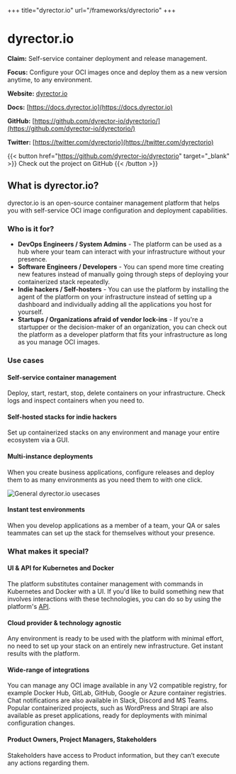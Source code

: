 +++
title="dyrector.io"
url="/frameworks/dyrectorio"
+++

# dyrector.io

**Claim:** Self-service container deployment and release management.

**Focus:** Configure your OCI images once and deploy them as a new version anytime, to any environment.

**Website:** [dyrector.io](https://dyrector.io/)

**Docs:** [https://docs.dyrector.io](https://docs.dyrector.io)

**GitHub:** [https://github.com/dyrector-io/dyrectorio/](https://github.com/dyrector-io/dyrectorio/)

**Twitter:** [https://twitter.com/dyrectorio](https://twitter.com/dyrectorio)

{{< button href="https://github.com/dyrector-io/dyrectorio" target="_blank" >}}
Check out the project on GitHub
{{< /button >}}

## What is dyrector.io?

dyrector.io is an open-source container management platform that helps you with self-service OCI image configuration and deployment capabilities.

### Who is it for?

- **DevOps Engineers / System Admins** - The platform can be used as a hub where your team can interact with your infrastructure without your presence.
- **Software Engineers / Developers** - You can spend more time creating new features instead of manually going through steps of deploying your containerized stack repeatedly.
- **Indie hackers / Self-hosters** - You can use the platform by installing the agent of the platform on your infrastructure instead of setting up a dashboard and individually adding all the applications you host for yourself.
- **Startups / Organizations afraid of vendor lock-ins** - If you're a startupper or the decision-maker of an organization, you can check out the platform as a developer platform that fits your infrastructure as long as you manage OCI images.

### Use cases

#### Self-service container management

Deploy, start, restart, stop, delete containers on your infrastructure. Check logs and inspect containers when you need to.

#### Self-hosted stacks for indie hackers

Set up containerized stacks on any environment and manage your entire ecosystem via a GUI.

#### Multi-instance deployments

When you create business applications, configure releases and deploy them to as many environments as you need them to with one click.

![General dyrector.io usecases](https://3138693079-files.gitbook.io/~/files/v0/b/gitbook-x-prod.appspot.com/o/spaces%2FCNvxW8k55ZlpJfMk8Oep%2Fuploads%2F4s6SXAcqsWnS9uxuizxx%2Fdyrector-io-workflow-roles-dark.png?alt=media&token=f5954f9f-ddc2-468d-9507-78910c190278)

#### Instant test environments

When you develop applications as a member of a team, your QA or sales teammates can set up the stack for themselves without your presence.

### What makes it special?

#### UI & API for Kubernetes and Docker

The platform substitutes container management with commands in Kubernetes and Docker with a UI. If you'd like to build something new that involves interactions with these technologies, you can do so by using the platform's [API](https://docs.dyrector.io/basics/api).

#### Cloud provider & technology agnostic

Any environment is ready to be used with the platform with minimal effort, no need to set up your stack on an entirely new infrastructure. Get instant results with the platform.

#### Wide-range of integrations

You can manage any OCI image available in any V2 compatible registry, for example Docker Hub, GitLab, GitHub, Google or Azure container registries.
Chat notifications are also available in Slack, Discord and MS Teams. Popular containerized projects, such as WordPress and Strapi are also available as preset applications, ready for deployments with minimal configuration changes.

#### Product Owners, Project Managers, Stakeholders

Stakeholders have access to Product information, but they can’t execute any actions regarding them.
